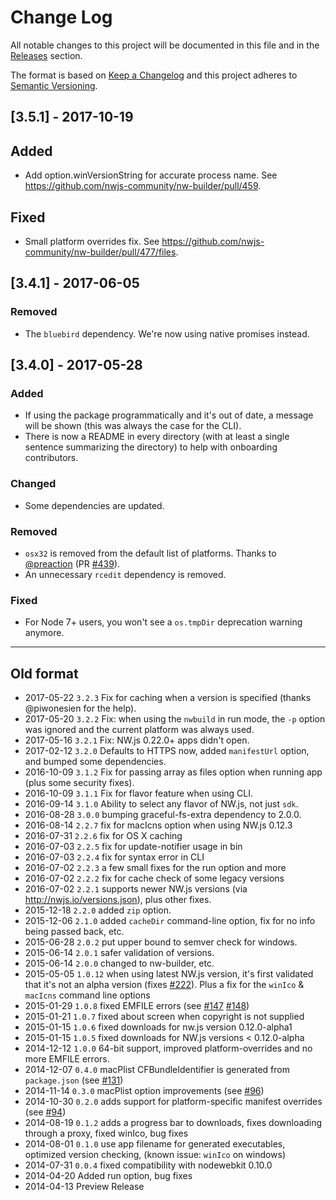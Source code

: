 # Change Log

All notable changes to this project will be documented in this file and in the [Releases](https://github.com/nwjs-community/nw-builder/blob/develop/releases) section.

The format is based on [Keep a Changelog](http://keepachangelog.com/)
and this project adheres to [Semantic Versioning](http://semver.org/).

## [3.5.1] - 2017-10-19

## Added

- Add option.winVersionString for accurate process name. See https://github.com/nwjs-community/nw-builder/pull/459.

## Fixed

- Small platform overrides fix. See https://github.com/nwjs-community/nw-builder/pull/477/files.

## [3.4.1] - 2017-06-05

### Removed

- The `bluebird` dependency. We're now using native promises instead.


## [3.4.0] - 2017-05-28

### Added

- If using the package programmatically and it's out of date, a message will be shown (this was always the case for the CLI).
- There is now a README in every directory (with at least a single sentence summarizing the directory) to help with onboarding contributors.

### Changed

- Some dependencies are updated.

### Removed

- `osx32` is removed from the default list of platforms. Thanks to [@preaction](https://github.compreaction) (PR [#439](https://github.com/nwjs-community/nw-builder/pull/439)).
- An unnecessary `rcedit` dependency is removed.

### Fixed

- For Node 7+ users, you won't see a `os.tmpDir` deprecation warning anymore.

---

## Old format

- 2017-05-22    `3.2.3` Fix for caching when a version is specified (thanks @piwonesien for the help).
- 2017-05-20    `3.2.2` Fix: when using the `nwbuild` in run mode, the `-p` option was ignored and the current platform was always used. 
- 2017-05-16    `3.2.1` Fix: NW.js 0.22.0+ apps didn't open.
- 2017-02-12    `3.2.0` Defaults to HTTPS now, added `manifestUrl` option, and bumped some dependencies.
- 2016-10-09    `3.1.2` Fix for passing array as files option when running app (plus some security fixes).
- 2016-10-09    `3.1.1` Fix for flavor feature when using CLI.
- 2016-09-14    `3.1.0` Ability to select any flavor of NW.js, not just `sdk`.
- 2016-08-28    `3.0.0` bumping graceful-fs-extra dependency to 2.0.0.
- 2016-08-14    `2.2.7` fix for macIcns option when using NW.js 0.12.3
- 2016-07-31    `2.2.6` fix for OS X caching
- 2016-07-03    `2.2.5` fix for update-notifier usage in bin
- 2016-07-03    `2.2.4` fix for syntax error in CLI
- 2016-07-02    `2.2.3` a few small fixes for the run option and more
- 2016-07-02    `2.2.2` fix for cache check of some legacy versions
- 2016-07-02    `2.2.1` supports newer NW.js versions (via http://nwjs.io/versions.json), plus other fixes.
- 2015-12-18    `2.2.0` added `zip` option.
- 2015-12-06    `2.1.0` added `cacheDir` command-line option, fix for no info being passed back, etc.
- 2015-06-28    `2.0.2` put upper bound to semver check for windows.
- 2015-06-14    `2.0.1` safer validation of versions.
- 2015-06-14    `2.0.0` changed to nw-builder, etc.
- 2015-05-05    `1.0.12` when using latest NW.js version, it's first validated that it's not an alpha version (fixes [#222](https://github.com/nwjs/nw-builder/issues/222)). Plus a fix for the `winIco` & `macIcns` command line options
- 2015-01-29    `1.0.8` fixed EMFILE errors (see [#147](https://github.com/nwjs/nw-builder/issues/147) [#148](https://github.com/nwjs/nw-builder/pull/148))
- 2015-01-21    `1.0.7` fixed about screen when copyright is not supplied
- 2015-01-15    `1.0.6` fixed downloads for nw.js version 0.12.0-alpha1
- 2015-01-15    `1.0.5` fixed downloads for NW.js versions < 0.12.0-alpha
- 2014-12-12    `1.0.0` 64-bit support, improved platform-overrides and no more EMFILE errors.
- 2014-12-07    `0.4.0` macPlist CFBundleIdentifier is generated from `package.json` (see [#131](https://github.com/nwjs/nw-builder/pull/131))
- 2014-11-14    `0.3.0` macPlist option improvements (see [#96](https://github.com/nwjs/nw-builder/pull/96))
- 2014-10-30    `0.2.0` adds support for platform-specific manifest overrides (see [#94](https://github.com/nwjs/nw-builder/pull/94))
- 2014-08-19    `0.1.2` adds a progress bar to downloads, fixes downloading through a proxy, fixed winIco, bug fixes
- 2014-08-01    `0.1.0` use app filename for generated executables, optimized version checking, (known issue: `winIco` on windows)
- 2014-07-31    `0.0.4` fixed compatibility with nodewebkit 0.10.0
- 2014-04-20    Added run option, bug fixes
- 2014-04-13    Preview Release

